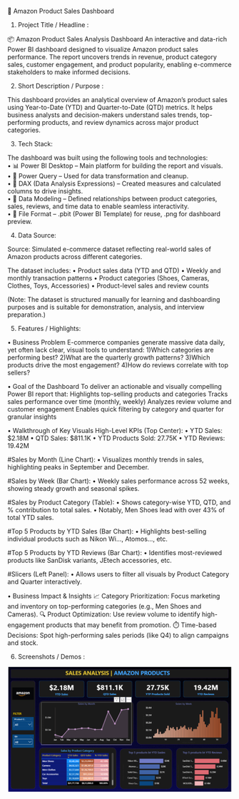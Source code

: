 🛒 Amazon Product Sales Dashboard

1. Project Title / Headline :
   
📦 Amazon Product Sales Analysis Dashboard
An interactive and data-rich Power BI dashboard designed to visualize Amazon product sales performance. The report uncovers trends in revenue, product category sales, customer engagement, and product popularity, enabling e-commerce stakeholders to make informed decisions.

2. Short Description / Purpose :
   
This dashboard provides an analytical overview of Amazon’s product sales using Year-to-Date (YTD) and Quarter-to-Date (QTD) metrics. It helps business analysts and decision-makers understand sales trends, top-performing products, and review dynamics across major product categories.

3. Tech Stack:
   
The dashboard was built using the following tools and technologies:<br>
• 📊 Power BI Desktop – Main platform for building the report and visuals.<br>
• 📂 Power Query – Used for data transformation and cleanup.<br>
• 🧠 DAX (Data Analysis Expressions) – Created measures and calculated columns to drive insights.<br>
• 🧩 Data Modeling – Defined relationships between product categories, sales, reviews, and time data to enable seamless interactivity.<br>
• 📁 File Format – .pbit (Power BI Template) for reuse, .png for dashboard preview.

4. Data Source:
   
Source: Simulated e-commerce dataset reflecting real-world sales of Amazon products across different categories.

The dataset includes:
• Product sales data (YTD and QTD)
• Weekly and monthly transaction patterns
• Product categories (Shoes, Cameras, Clothes, Toys, Accessories)
• Product-level sales and review counts

(Note: The dataset is structured manually for learning and dashboarding purposes and is suitable for demonstration, analysis, and interview preparation.)

5. Features / Highlights:
   
• Business Problem
E-commerce companies generate massive data daily, yet often lack clear, visual tools to understand:
1)Which categories are performing best?
2)What are the quarterly growth patterns?
3)Which products drive the most engagement?
4)How do reviews correlate with top sellers?

• Goal of the Dashboard
To deliver an actionable and visually compelling Power BI report that:
Highlights top-selling products and categories
Tracks sales performance over time (monthly, weekly)
Analyzes review volume and customer engagement
Enables quick filtering by category and quarter for granular insights

• Walkthrough of Key Visuals
High-Level KPIs (Top Center):
• YTD Sales: $2.18M
• QTD Sales: $811.1K
• YTD Products Sold: 27.75K
• YTD Reviews: 19.42M

#Sales by Month (Line Chart):
• Visualizes monthly trends in sales, highlighting peaks in September and December.

#Sales by Week (Bar Chart):
• Weekly sales performance across 52 weeks, showing steady growth and seasonal spikes.

#Sales by Product Category (Table):
• Shows category-wise YTD, QTD, and % contribution to total sales.
• Notably, Men Shoes lead with over 43% of total YTD sales.

#Top 5 Products by YTD Sales (Bar Chart):
• Highlights best-selling individual products such as Nikon Wi..., Atomos..., etc.

#Top 5 Products by YTD Reviews (Bar Chart):
• Identifies most-reviewed products like SanDisk variants, JEtech accessories, etc.

#Slicers (Left Panel):
• Allows users to filter all visuals by Product Category and Quarter interactively.

• Business Impact & Insights
📈 Category Prioritization: Focus marketing and inventory on top-performing categories (e.g., Men Shoes and Cameras).
🔍 Product Optimization: Use review volume to identify high-engagement products that may benefit from promotion.
⏱️ Time-based Decisions: Spot high-performing sales periods (like Q4) to align campaigns and stock.

6. Screenshots / Demos :

![Dashboard Preview](https://github.com/harshith990/Amazon_SalesData_Analysis/blob/main/Dashboard.png)

